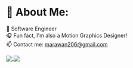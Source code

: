 # 💫 About Me:
🔭 Software Engineer <br>🎧 Fun fact, I'm also a Motion Graphics Designer! <br>📫 Contact me: marawan206@gmail.com

<a href="https://github.com/anuraghazra/github-readme-stats">
  <img align="center" src="https://github-readme-stats.vercel.app/api?username=marawan206&count_private=true&show_icons=true&include_all_commits=true&hide_border=true&hide_title=true" />
</a>
<a href="https://github.com/anuraghazra/github-readme-stats">
  <img align="center" src="https://github-readme-stats.vercel.app/api/top-langs/?username=marawan206&langs_count=3&hide_title=true&hide_border=true" />
</a>
